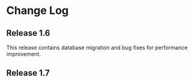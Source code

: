 # Change Log

## Release 1.6
This release contains database migration and bug fixes for performance improvement.

## Release 1.7
